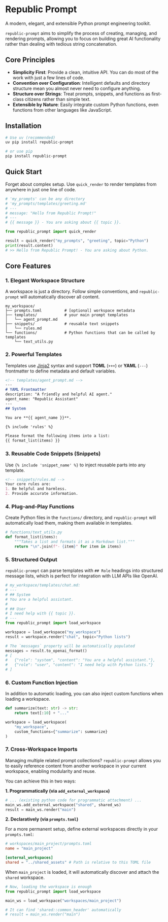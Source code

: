 # Republic Prompt

A modern, elegant, and extensible Python prompt engineering toolkit.

`republic-prompt` aims to simplify the process of creating, managing, and rendering prompts, allowing you to focus on building great AI functionality rather than dealing with tedious string concatenation.

## Core Principles

- **Simplicity First**: Provide a clean, intuitive API. You can do most of the work with just a few lines of code.
- **Convention over Configuration**: Intelligent defaults and directory structure mean you almost never need to configure anything.
- **Structure over Strings**: Treat prompts, snippets, and functions as first-class citizens rather than simple text.
- **Extensible by Nature**: Easily integrate custom Python functions, even functions from other languages like JavaScript.

## Installation

```bash
# Use uv (recommended)
uv pip install republic-prompt

# or use pip
pip install republic-prompt
```

## Quick Start

Forget about complex setup. Use `quick_render` to render templates from anywhere in just one line of code.

```python
# 'my_prompts' can be any directory
# 'my_prompts/templates/greeting.md'
# ---
# message: "Hello from Republic Prompt!"
# ---
# {{ message }} - You are asking about {{ topic }}.

from republic_prompt import quick_render

result = quick_render("my_prompts", "greeting", topic="Python")
print(result.content)
# >> Hello from Republic Prompt! - You are asking about Python.
```

## Core Features

### 1. Elegant Workspace Structure

A workspace is just a directory. Follow simple conventions, and `republic-prompt` will automatically discover all content.

```
my_workspace/
├── prompts.toml          # [optional] workspace metadata
├── templates/            # your main prompt templates
│   └── agent_prompt.md
├── snippets/             # reusable text snippets
│   └── rules.md
└── functions/            # Python functions that can be called by templates
    └── text_utils.py
```

### 2. Powerful Templates

Templates use [Jinja2](https://jinja.palletsprojects.com/) syntax and support **TOML** (`+++`) or **YAML** (`---`) frontmatter to define metadata and default variables.

```markdown
<!-- templates/agent_prompt.md -->
---
# YAML Frontmatter
description: "A friendly and helpful AI agent."
agent_name: "Republic Assistant"
---
## System

You are **{{ agent_name }}**.

{% include 'rules' %}

Please format the following items into a list:
{{ format_list(items) }}
```

### 3. Reusable Code Snippets (Snippets)

Use `{% include 'snippet_name' %}` to inject reusable parts into any template.

```markdown
<!-- snippets/rules.md -->
Your core rules are:
1. Be helpful and harmless.
2. Provide accurate information.
```

### 4. Plug-and-Play Functions

Create Python files in the `functions/` directory, and `republic-prompt` will automatically load them, making them available in templates.

```python
# functions/text_utils.py
def format_list(items):
    """Takes a list and formats it as a Markdown list."""
    return "\n".join(f"- {item}" for item in items)
```

### 5. Structured Output

`republic-prompt` can parse templates with `## Role` headings into structured message lists, which is perfect for integration with LLM APIs like OpenAI.

```python
# my_workspace/templates/chat.md:
# ---
# ## System
# You are a helpful assistant.
# 
# ## User
# I need help with {{ topic }}.
# ---
from republic_prompt import load_workspace

workspace = load_workspace("my_workspace")
result = workspace.render("chat", topic="Python lists")

# The `messages` property will be automatically populated
messages = result.to_openai_format()
# [
#   {"role": "system", "content": "You are a helpful assistant."},
#   {"role": "user", "content": "I need help with Python lists."}
# ]
```

### 6. Custom Function Injection

In addition to automatic loading, you can also inject custom functions when loading a workspace.

```python
def summarize(text: str) -> str:
    return text[:10] + "..."

workspace = load_workspace(
    "my_workspace",
    custom_functions={"summarize": summarize}
)
```

### 7. Cross-Workspace Imports

Managing multiple related prompt collections? `republic-prompt` allows you to easily reference content from another workspace in your current workspace, enabling modularity and reuse.

You can achieve this in two ways:

**1. Programmatically (via `add_external_workspace`)**
```python
# ... (existing python code for programmatic attachment) ...
main_ws.add_external_workspace("shared", shared_ws)
result = main_ws.render("main")
```

**2. Declaratively (via `prompts.toml`)**

For a more permanent setup, define external workspaces directly in your `prompts.toml`:

```toml
# workspaces/main_project/prompts.toml
name = "main_project"

[external_workspaces]
shared = "../shared_assets" # Path is relative to this TOML file
```

When `main_project` is loaded, it will automatically discover and attach the `shared` workspace.

```python
# Now, loading the workspace is enough
from republic_prompt import load_workspace

main_ws = load_workspace("workspaces/main_project")

# It can find 'shared::common_header' automatically
# result = main_ws.render("main")
```
